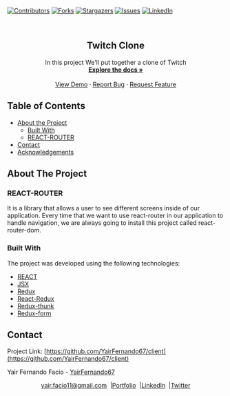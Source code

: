 [![Contributors][contributors-shield]][contributors-url]
[![Forks][forks-shield]][forks-url]
[![Stargazers][stars-shield]][stars-url]
[![Issues][issues-shield]][issues-url]
[![LinkedIn][linkedin-shield2]][linkedin-url2]

<!-- PROJECT LOGO -->
<br />
<p align="center">
  <h2 align="center"> Twitch Clone </h2>
  <p align="center">
      In this project We'll put together a clone of Twitch
    <br />
    <a href="https://github.com/YairFernando67/client"><strong>Explore the docs »</strong></a>
    <br />
    <br />
    <a href="https://github.com/YairFernando67/client">View Demo</a>
    ·
    <a href="https://github.com/YairFernando67/client/issues">Report Bug</a>
    ·
    <a href="https://github.com/YairFernando67/client/issues">Request Feature</a>
  </p>
</p>

## Table of Contents
* [About the Project](#about-the-project)
  * [Built With](#built-with)
  * [REACT-ROUTER](#REACT-ROUTER)
* [Contact](#contact)
* [Acknowledgements](#acknowledgements)
<!-- ABOUT THE PROJECT -->

## About The Project

### REACT-ROUTER
It is a library that allows a user to see different screens inside of 
our application.
Every time that we want to use react-router in our application to handle
navigation, we are always going to install this project called react-router-dom.

### Built With
The project was developed using the following technologies:
- [REACT](https://es.reactjs.org/)
- [JSX](https://reactjs.org/docs/introducing-jsx.html)
- [Redux](https://github.com/reduxjs/redux)
- [React-Redux](https://github.com/reduxjs/react-redux)
- [Redux-thunk](https://github.com/reduxjs/redux-thunk)
- [Redux-form](https://redux-form.com/8.2.2/)


## Contact
<p align="center">

  Project Link: [https://github.com/YairFernando67/client](https://github.com/YairFernando67/client)

</p>

<p align="center">

  Yair Fernando Facio - [YairFernando67](https://github.com/YairFernando67)
</p>
<p align="center" style="display: flex; justify-content: center; align-items: center;">
    <a target="_blank" href="https://mail.google.com/mail/?view=cm&fs=1&tf=1&to=yair.facio11@gmail.com">
      yair.facio11@gmail.com
    </a> &nbsp; |
    <a target="_blank" href="https://yairfernando67.github.io/Portfolio/">
        Portfolio
    </a> &nbsp; |
    <a target="_blank" href="https://www.linkedin.com/in/softwaredeveloperyairfacio/">
      LinkedIn
    </a> &nbsp; |
    <a target="_blank" href="https://twitter.com/YairFernando18">
      Twitter
    </a>
</p>


<!-- MARKDOWN LINKS & IMAGES -->
[contributors-shield]: https://img.shields.io/github/contributors/YairFernando67/client.svg?style=flat-square
[contributors-url]: https://github.com/YairFernando67/client/graphs/contributors
[forks-shield]: https://img.shields.io/github/forks/YairFernando67/client.svg?style=flat-square
[forks-url]: https://github.com/YairFernando67/client/network/members
[stars-shield]: https://img.shields.io/github/stars/YairFernando67/client.svg?style=flat-square
[stars-url]: https://github.com/YairFernando67/client/stargazers
[issues-shield]: https://img.shields.io/github/issues/YairFernando67/client.svg?style=flat-square
[issues-url]: https://github.com/YairFernando67/client/issues
[license-shield]: https://img.shields.io/github/license/YairFernando67/client.svg?style=flat-square
[license-url]: https://github.com/YairFernando67/client/blob/master/LICENSE.txt
[linkedin-shield2]: https://img.shields.io/badge/-LinkedIn-black.svg?style=flat-square&logo=linkedin&colorB=555
[linkedin-url2]: https://www.linkedin.com/in/softwaredeveloperyairfacio/
<!-- [product-screenshot]: img/logo.png
[product-example]: img/example.png -->

